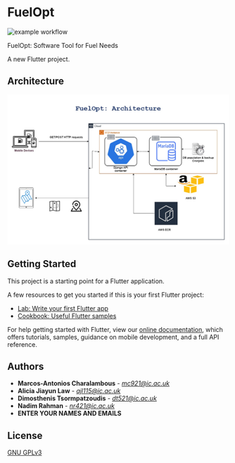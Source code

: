 # FuelOpt
![example workflow](https://github.com/mchara01/FuelOpt/actions/workflows/aws.yml/badge.svg)

FuelOpt: Software Tool for Fuel Needs


A new Flutter project.

## Architecture
<p align="center">
  <img src="./fuelopt_arch.jpg">
</p>

## Getting Started

This project is a starting point for a Flutter application.

A few resources to get you started if this is your first Flutter project:

- [Lab: Write your first Flutter app](https://flutter.dev/docs/get-started/codelab)
- [Cookbook: Useful Flutter samples](https://flutter.dev/docs/cookbook)

For help getting started with Flutter, view our
[online documentation](https://flutter.dev/docs), which offers tutorials,
samples, guidance on mobile development, and a full API reference.

## Authors

* **Marcos-Antonios Charalambous** - *mc921@ic.ac.uk*
* **Alicia Jiayun Law** - *ajl115@ic.ac.uk*
* **Dimosthenis Tsormpatzoudis** - *dt521@ic.ac.uk*
* **Nadim Rahman** - *nr421@ic.ac.uk*
* **ENTER YOUR NAMES AND EMAILS**

## License
[GNU GPLv3](https://choosealicense.com/licenses/gpl-3.0/)
